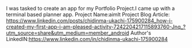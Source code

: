 I was tasked to create an app for my Portfolio Project.I came up with a terminal based planner app.
Project Name:aimIt
Project Blog Article: https://www.linkedin.com/posts/chidinma-ukachi-175900284_how-i-created-my-first-app-i-am-pleased-activity-7242204217115893760-Jnq_?utm_source=share&utm_medium=member_android
Author's  LinkedIN:https://www.linkedin.com/in/chidinma-ukachi-175900284
